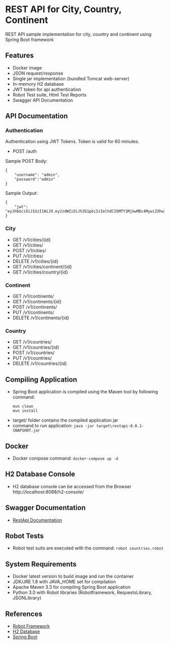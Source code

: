 # REST API for City, Country, Continent
REST API sample implementation for city, country and continent using Spring Boot framework
## Features
- Docker image
- JSON request/response
- Single jar implementation (bundled Tomcat web-server)
- In-memory H2 database
- JWT token for api authentication 
- Robot Test suite, Html Test Reports
- Swagger API Documentation
## API Documentation
### Authentication
Authentication using JWT Tokens. Token is valid for 60 minutes.
- POST		/auth

Sample POST Body:
```
{
    "username": "admin",
    "password":"admin"
}
```
Sample Output:
```
{
    "jwt": "eyJhbGciOiJIUzI1NiJ9.eyJzdWIiOiJhZG1pbiIsImlhdCI6MTY1MjkwMDc4MywiZXhwIjoxNjUyOTA0MzgzfQ.8GN0iyDe0G2VPcyCA_3z5PMUDcWeytOiTJFk_x3k3bI"
}
```
### City
- GET 		/v1/cities/{id}
- GET 		/v1/cities/
- POST 		/v1/cities/
- PUT 		/v1/cities/
- DELETE 	/v1/cities/{id}
- GET		/v1/cities/continent/{id}
- GET		/v1/cities/country/{id}
### Continent
- GET		/v1/continents/
- GET		/v1/continents/{id}
- POST		/v1/continents/
- PUT		/v1/continents/
- DELETE	/v1/continents/{id}
### Country
- GET		/v1/countries/
- GET		/v1/countries/{id}
- POST		/v1/countries/
- PUT		/v1/countries/
- DELETE	/v1/countries/{id}
## Compiling Application
- Spring Boot application is compiled using the Maven tool by following command:
  ```
  mvn clean
  mvn install
  ```
- target/ folder contains the compiled application jar
- command to run application: `java -jar target\restapi-0.0.1-SNAPSHOT.jar`
## Docker
- Docker compose command: `docker-compose up -d`
## H2 Database Console
- H2 database console can be accessed from the Browser http://localhost:8088/h2-console/
## Swagger Documentation
- [RestApi Documentation](http://localhost:8088/swagger-ui.html)
## Robot Tests
- Robot test suits are executed with the command: `robot countries.robot`
## System Requirements
- Docker latest version to build image and run the container
- JDK/JRE 1.8 with JAVA_HOME set for compilation
- Apache Maven 3.3 for compiling Spring Boot application 
- Python 3.0 with Robot libraries (Robotframework, RequestsLibrary, JSONLibrary)

## References
- [Robot Framework](https://robotframework.org/robotframework/latest/RobotFrameworkUserGuide.html)
- [H2 Database](https://www.h2database.com/html/commands.html)
- [Spring Boot](https://docs.spring.io/spring-boot/docs/current/reference/htmlsingle/)
